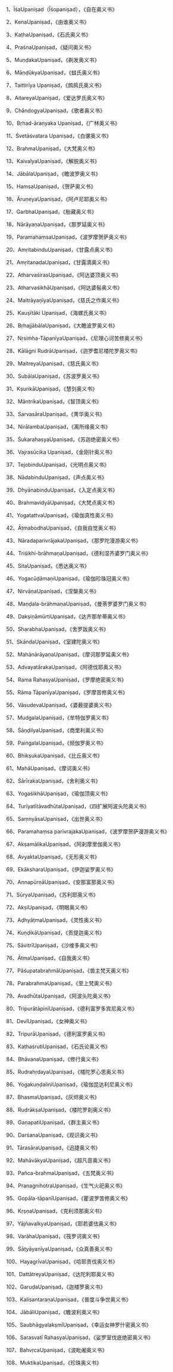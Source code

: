 1、ĪśaUpaniṣad（Īśopaniṣad），《自在奥义书》

2、KenaUpaniṣad，《由谁奥义书》

3、KaṭhaUpaniṣad，《石氏奥义书》

4、PraśnaUpaniṣad，《疑问奥义书》

5、MuṇḍakaUpaniṣad，《剃发奥义书》

6、MāṇḍūkyaUpaniṣad，《蛙氏奥义书》

7、Taittirīya Upaniṣad，《鹧鸪氏奥义书》

8、AitareyaUpaniṣad，《爱达罗氏奥义书》

9、ChāndogyaUpaniṣad，《歌者奥义书》

10、Bṛhad-āraṇyaka Upaniṣad，《广林奥义书》

11、Śvetāśvatara Upaniṣad，《白骡奥义书》

12、BrahmaUpaniṣad，《大梵奥义书》

13、KaivalyaUpaniṣad，《解脱奥义书》

14、JābālaUpaniṣad，《瞻波罗奥义书》

15、HamsaUpaniṣad，《贺萨奥义书》

16、ĀruṇeyaUpaniṣad，《阿卢尼耶奥义书》

17、GarbhaUpaniṣad，《胎藏奥义书》

18、NārāyaṇaUpaniṣad，《那罗延奥义书》

19、ParamahaṃsaUpaniṣad，《波罗摩贺萨奥义书》

20、AmṛitabinduUpaniṣad，《甘露点奥义书》

21、AmṛitanadaUpaniṣad，《甘露滴奥义书》

22、AtharvaśirasUpaniṣad，《阿达婆顶奥义书》

23、AtharvaśikhāUpaniṣad，《阿达婆髻奥义书》

24、MaitrāyaṇīyaUpaniṣad，《慈氏之作奥义书》

25、Kauṣītāki Upaniṣad，《海螺氏奥义书》

26、BṛhajjābālaUpaniṣad，《大瞻波罗奥义书》

27、Nṛsiṁha-TāpanīyaUpaniṣad，《尼理心诃苦修奥义书》

28、Kālāgni RudrāUpaniṣad，《迦罗耆尼楼陀罗奥义书》

29、MaitreyaUpaniṣad，《慈氏奥义书》

30、SubālaUpaniṣad，《苏波罗奥义书》

31、KṣurikāUpaniṣad，《慧剑奥义书》

32、MāntrikaUpaniṣad，《智顶奥义书》

33、SarvasāraUpaniṣad，《菁华奥义书》

34、NirālambaUpaniṣad，《离所缘奥义书》

35、ŚukarahasyaUpaniṣad，《苏迦绝密奥义书》

36、Vajrasūcika Upaniṣad，《金刚针奥义书》

37、TejobinduUpaniṣad，《光明点奥义书》

38、NādabinduUpaniṣad，《声点奥义书》

39、DhyānabinduUpaniṣad，《入定点奥义书》

40、BrahmavidyāUpaniṣad，《大梵点奥义书》

41、YogatattvaUpaniṣad，《瑜伽真性奥义书》

42、ĀṭmabodhaUpaniṣad，《自我自觉奥义书》

43、NāradaparivrājakaUpaniṣad，《那罗陀漫游奥义书》

44、Triśikhi-brāhmaṇaUpaniṣad，《德利湿齐婆罗门奥义书》

45、SitaUpaniṣad，《悉达奥义书》

46、YogacūḍāmaṇiUpaniṣad，《瑜伽珍珠冠奥义书》

47、NirvāṇaUpaniṣad，《涅槃奥义书》

48、Maṇḍala-brāhmaṇaUpaniṣad，《曼荼罗婆罗门奥义书》

49、DakṣiṇāmūrtiUpaniṣad，《达齐那牟蒂奥义书》

50、SharabhaUpaniṣad，《舍罗跋奥义书》

51、SkāndaUpaniṣad，《室建陀奥义书》

52、MahānārāyaṇaUpaniṣad，《摩诃那罗延奥义书》

53、AdvayatārakaUpaniṣad，《阿德伐耶奥义书》

54、Rama RahasyaUpaniṣad，《罗摩绝密奥义书》

55、Rāma TāpanīyaUpaniṣad，《罗摩苦修奥义书》

56、VāsudevaUpaniṣad，《婆薮提婆奥义书》

57、MudgalaUpaniṣad，《牟特伽罗奥义书》

58、ŚāṇḍilyaUpaniṣad，《商里利奥义书》

59、PaiṅgalaUpaniṣad，《频伽罗奥义书》

60、BhikṣukaUpaniṣad，《比丘奥义书》

61、MahāUpaniṣad，《摩诃奥义书》

62、ŚārīrakaUpaniṣad，《舍利奥义书》

63、YogaśikhāUpaniṣad，《瑜伽顶奥义书》

64、TurīyatītāvadhūtaUpaniṣad，《四扩展阿波头陀奥义书》

65、SaṃnyāsaUpaniṣad，《出世奥义书》

66、Paramahaṃsa parivrajakaUpaniṣad，《波罗摩贺萨漫游奥义书》

67、AkṣamālikaUpaniṣad，《阿刹摩里伽奥义书》

68、AvyaktaUpaniṣad，《无形奥义书》

69、EkāksharaUpaniṣad，《伊迦娑罗奥义书》

70、AnnapūrṇāUpaniṣad，《安那富那奥义书》

71、SūryaUpaniṣad，《苏利耶奥义书》

72、AkṣiUpaniṣad，《明眼奥义书》

73、AḍhyāṭmaUpaniṣad，《灵性奥义书》

74、KuṇḍikāUpaniṣad，《贡提迦奥义书》

75、SāvitrīUpaniṣad，《沙维多奥义书》

76、ĀtmaUpaniṣad，《自我奥义书》

77、PāśupatabrahmāUpaniṣad，《兽主梵天奥义书》

78、ParabrahmaUpaniṣad，《至上梵奥义书》

79、AvadhūtaUpaniṣad，《阿波头陀奥义书》

80、TripurātāpinīUpaniṣad，《德利富罗多宾尼奥义书》

81、DevīUpaniṣad，《女神奥义书》

82、TripurāUpaniṣad，《德利富罗奥义书》

83、KaṭhaśrutiUpaniṣad，《石氏论奥义书》

84、BhāvanaUpaniṣad，《修行奥义书》

85、RudrahṛdayaUpaniṣad，《楼陀罗心思奥义书》

86、YogakuṇḍaliniUpaniṣad，《瑜伽昆达利尼奥义书》

87、BhasmaUpaniṣad，《灰烬奥义书》

88、RudrākṣaUpaniṣad，《楼陀罗刹奥义书》

89、GaṇapatiUpaniṣad，《群主奥义书》

90、DarśanaUpaniṣad，《观识奥义书》

91、TārasāraUpaniṣad，《迅捷奥义书》

92、MahāvākyaUpaniṣad，《超凡音奥义书》

93、Pañca-brahmaUpaniṣad，《五梵奥义书》

94、PranagnihotraUpaniṣad，《生气火祀奥义书》

95、Gopāla-tāpanīUpaniṣad，《瞿波罗苦修奥义书》

96、KṛṣṇaUpaniṣad，《克利须那奥义书》

97、YājñavalkyaUpaniṣad，《耶若婆佉奥义书》

98、VarāhaUpaniṣad，《筏罗诃奥义书》

99、ŚāṭyāyanīyaUpaniṣad，《众真善奥义书》

100、HayagrīvaUpaniṣad，《哈耶贵伐奥义书》

101、DattātreyaUpaniṣad，《达陀利耶奥义书》

102、GaruḍaUpaniṣad，《迦楼罗奥义书》

103、KalisantaraṇaUpaniṣad，《普度斗争世奥义书》

104、JābāliUpaniṣad，《瞻波利奥义书》

105、SaubhāgyalakṣmīUpaniṣad，《幸运女神罗什密奥义书》

106、Sarasvatī RahasyaUpaniṣad，《娑罗室伐底绝密奥义书》

107、BahvṛcaUpaniṣad，《波毗阇奥义书》

108、MuktikaUpaniṣad，《珍珠奥义书》



